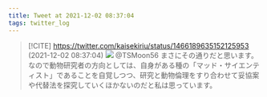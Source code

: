 ```yaml
---
title: Tweet at 2021-12-02 08:37:04
tags: twitter_log
---
```


> [!CITE] https://twitter.com/kaisekiriu/status/1466189635152125953 (2021-12-02 08:37:04)
> ![](https://twitter.com/kaisekiriu/status/1466189635152125953)
> @TSMoon56 まさにその通りだと思います。なので動物研究者の方向としては、自身がある種の「マッド・サイエンティスト」であることを自覚しつつ、研究と動物倫理をすり合わせて妥協案や代替法を探究していくほかないのだと私は思っています。
